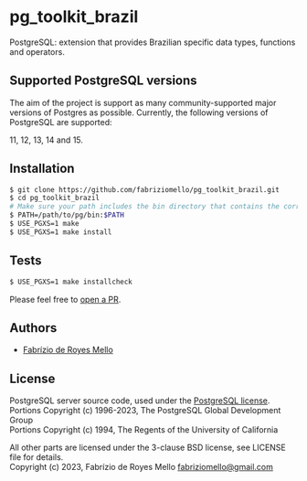 # pg_toolkit_brazil
PostgreSQL: extension that provides Brazilian specific data types, functions and operators.

## Supported PostgreSQL versions

The aim of the project is support as many community-supported major versions of Postgres as possible. Currently, the following versions of PostgreSQL are supported:

11, 12, 13, 14 and 15.

## Installation

```sh
$ git clone https://github.com/fabriziomello/pg_toolkit_brazil.git
$ cd pg_toolkit_brazil
# Make sure your path includes the bin directory that contains the correct `pg_config`
$ PATH=/path/to/pg/bin:$PATH
$ USE_PGXS=1 make
$ USE_PGXS=1 make install
```

## Tests

```sh
$ USE_PGXS=1 make installcheck
```

Please feel free to [open a PR](https://github.com/fabriziomello/pg_toolkit_brazil/pull/new/master).

## Authors

- [Fabrízio de Royes Mello](mailto:fabriziomello@gmail.com)

## License

PostgreSQL server source code, used under the [PostgreSQL license](https://www.postgresql.org/about/licence/).<br>
Portions Copyright (c) 1996-2023, The PostgreSQL Global Development Group<br>
Portions Copyright (c) 1994, The Regents of the University of California

All other parts are licensed under the 3-clause BSD license, see LICENSE file for details.<br>
Copyright (c) 2023, Fabrízio de Royes Mello <fabriziomello@gmail.com>
